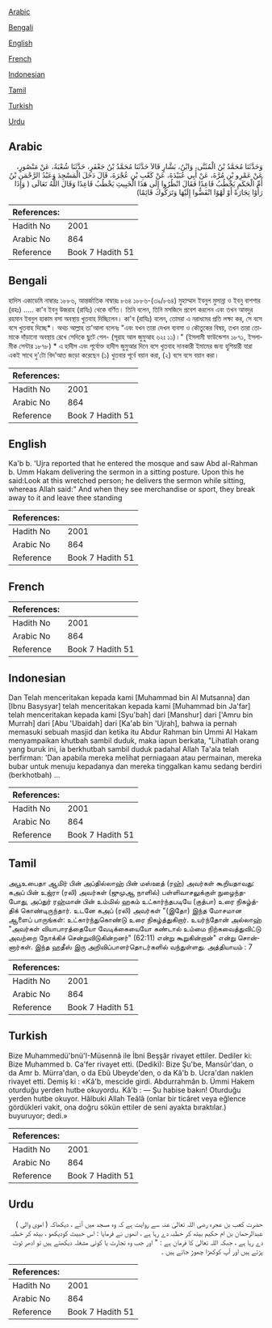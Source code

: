 [Arabic](#arabic)

[Bengali](#bengali)

[English](#english)

[French](#french)

[Indonesian](#indonesian)

[Tamil](#tamil)

[Turkish](#turkish)

[Urdu](#urdu)

## Arabic


<div dir="rtl" lang="ar" style={{fontSize:'larger',backgroundColor:'#f8f9fa',padding:20}}>
وَحَدَّثَنَا مُحَمَّدُ بْنُ الْمُثَنَّى، وَابْنُ، بَشَّارٍ قَالاَ حَدَّثَنَا مُحَمَّدُ بْنُ جَعْفَرٍ، حَدَّثَنَا شُعْبَةُ، عَنْ مَنْصُورٍ، عَنْ عَمْرِو بْنِ مُرَّةَ، عَنْ أَبِي عُبَيْدَةَ، عَنْ كَعْبِ بْنِ عُجْرَةَ، قَالَ دَخَلَ الْمَسْجِدَ وَعَبْدُ الرَّحْمَنِ بْنُ أُمِّ الْحَكَمِ يَخْطُبُ قَاعِدًا فَقَالَ انْظُرُوا إِلَى هَذَا الْخَبِيثِ يَخْطُبُ قَاعِدًا وَقَالَ اللَّهُ تَعَالَى ‏(‏ وَإِذَا رَأَوْا تِجَارَةً أَوْ لَهْوًا انْفَضُّوا إِلَيْهَا وَتَرَكُوكَ قَائِمًا‏)‏
</div>
<div style={{backgroundColor:'#f8f9fa',padding:20, marginBottom: 10}}><table> <thead> <tr> <th>References:</th> <th></th> </tr> </thead> <tbody><tr><td>Hadith No</td><td>2001</td></tr><tr><td>Arabic No</td><td>864</td></tr><tr><td>Reference</td><td>Book 7 Hadith 51</td></tr></tbody></table></div>

## Bengali


<div dir="ltr" lang="bn" style={{fontSize:'larger',backgroundColor:'#f8f9fa',padding:20}}>
হাদিস একাডেমি নাম্বারঃ ১৮৮৬, আন্তর্জাতিক নাম্বারঃ ৮৬৪ ১৮৮৬-(৩৯/৮৬৪) মুহাম্মাদ ইবনুল মুসান্না ও ইবনু বাশশার (রহঃ) ..... কা'ব ইবনু উজরাহ (রাযিঃ) থেকে বর্ণিত। তিনি বলেন, তিনি মসজিদে প্রবেশ করলেন এবং তখন আবদুর রহমান ইবনুল হাকাম বসা অবস্থায় খুতবাহ দিচ্ছিলেন। কা'ব (রাযিঃ) বলেন, তোমরা এ নরাধমের প্রতি লক্ষ্য কর, সে বসে বসে খুতবাহ দিচ্ছে*। অথচ আল্লাহ তা'আলা বলেনঃ "এবং যখন তারা দেখল ব্যবসা ও কৌতুকের বিষয়, তখন তারা তোমাকে দাঁড়ানো অবস্থায় রেখে সেদিকে ছুটে গেল- (সূরাহ আল জুমুআহ ৬২ঃ ১১)।" (ইসলামী ফাউন্ডেশন ১৮৭১, ইসলামীক সেন্টার ১৮৭৮) * এ হাদীস এবং পূর্বোক্ত হাদীস জুমুআর দিনে বসে খুতবাহ দানকারী ইমামের জন্য হুশিয়ারী যারা একই সাথে দু'টো বিদ’আত জড়ো করেছেন (১) খুতবার পূর্বে বয়ান করা, (২) বসে বসে বয়ান করা।
</div>
<div style={{backgroundColor:'#f8f9fa',padding:20, marginBottom: 10}}><table> <thead> <tr> <th>References:</th> <th></th> </tr> </thead> <tbody><tr><td>Hadith No</td><td>2001</td></tr><tr><td>Arabic No</td><td>864</td></tr><tr><td>Reference</td><td>Book 7 Hadith 51</td></tr></tbody></table></div>

## English


<div dir="ltr" lang="en" style={{fontSize:'larger',backgroundColor:'#f8f9fa',padding:20}}>
Ka'b b. 'Ujra reported that he entered the mosque and saw Abd al-Rahman b. Umm Hakam delivering the sermon in a sitting posture. Upon this he said:Look at this wretched person; he delivers the sermon while sitting, whereas Allah said:" And when they see merchandise or sport, they break away to it and leave thee standing
</div>
<div style={{backgroundColor:'#f8f9fa',padding:20, marginBottom: 10}}><table> <thead> <tr> <th>References:</th> <th></th> </tr> </thead> <tbody><tr><td>Hadith No</td><td>2001</td></tr><tr><td>Arabic No</td><td>864</td></tr><tr><td>Reference</td><td>Book 7 Hadith 51</td></tr></tbody></table></div>

## French


<div dir="ltr" lang="fr" style={{fontSize:'larger',backgroundColor:'#f8f9fa',padding:20}}>

</div>
<div style={{backgroundColor:'#f8f9fa',padding:20, marginBottom: 10}}><table> <thead> <tr> <th>References:</th> <th></th> </tr> </thead> <tbody><tr><td>Hadith No</td><td>2001</td></tr><tr><td>Arabic No</td><td>864</td></tr><tr><td>Reference</td><td>Book 7 Hadith 51</td></tr></tbody></table></div>

## Indonesian


<div dir="ltr" lang="id" style={{fontSize:'larger',backgroundColor:'#f8f9fa',padding:20}}>
Dan Telah menceritakan kepada kami [Muhammad bin Al Mutsanna] dan [Ibnu Basysyar] telah menceritakan kepada kami [Muhammad bin Ja'far] telah menceritakan kepada kami [Syu'bah] dari [Manshur] dari ['Amru bin Murrah] dari [Abu 'Ubaidah] dari [Ka'ab bin 'Ujrah], bahwa ia pernah memasuki sebuah masjid dan ketika itu Abdur Rahman bin Ummi Al Hakam menyampaikan khutbah sambil duduk, maka iapun berkata, "Lihatlah orang yang buruk ini, ia berkhutbah sambil duduk padahal Allah Ta'ala telah berfirman: 'Dan apabila mereka melihat perniagaan atau permainan, mereka bubar untuk menuju kepadanya dan mereka tinggalkan kamu sedang berdiri (berkhotbah) …
</div>
<div style={{backgroundColor:'#f8f9fa',padding:20, marginBottom: 10}}><table> <thead> <tr> <th>References:</th> <th></th> </tr> </thead> <tbody><tr><td>Hadith No</td><td>2001</td></tr><tr><td>Arabic No</td><td>864</td></tr><tr><td>Reference</td><td>Book 7 Hadith 51</td></tr></tbody></table></div>

## Tamil


<div dir="ltr" lang="ta" style={{fontSize:'larger',backgroundColor:'#f8f9fa',padding:20}}>
அபூஉபைதா ஆமிர் பின் அப்தில்லாஹ் பின் மஸ்ஊத் (ரஹ்) அவர்கள் கூறியதாவது: கஅப் பின் உஜ்ரா (ரலி) அவர்கள் (ஜுமுஆ நாளில்) பள்ளிவாசலுக்குள் நுழைந்தபோது, அப்துர் ரஹ்மான் பின் உம்மில் ஹகம் உட்கார்ந்தபடியே (குத்பா) உரை நிகழ்த்திக் கொண்டிருந்தார். உடனே கஅப் (ரலி) அவர்கள் "(இதோ) இந்த மோசமான ஆளைப் பாருங்கள்: உட்கார்ந்துகொண்டு உரை நிகழ்த்துகிறார். உயர்ந்தோன் அல்லாஹ் "அவர்கள் வியாபாரத்தையோ வேடிக்கையையோ கண்டால் உம்மை நிற்கவைத்துவிட்டு அவற்றை நோக்கிச் சென்றுவிடுகின்றனர்" (62:11) என்று கூறுகின்றான்" என்று சொன்னார்கள். இந்த ஹதீஸ் இரு அறிவிப்பாளர்தொடர்களில் வந்துள்ளது. அத்தியாயம் : 7
</div>
<div style={{backgroundColor:'#f8f9fa',padding:20, marginBottom: 10}}><table> <thead> <tr> <th>References:</th> <th></th> </tr> </thead> <tbody><tr><td>Hadith No</td><td>2001</td></tr><tr><td>Arabic No</td><td>864</td></tr><tr><td>Reference</td><td>Book 7 Hadith 51</td></tr></tbody></table></div>

## Turkish


<div dir="ltr" lang="tr" style={{fontSize:'larger',backgroundColor:'#f8f9fa',padding:20}}>
Bize Muhammedü'bnü'I-Müsennâ ile İbni Beşşâr rivayet ettiler. Dediler ki: Bize Muhammed b. Ca'fer rivayet etti. (Dediki): Bize Şu'be, Mansûr'dan, o da Amr b. Mürra'dan, o da Ebû Ubeyde'den, o da Kâ'b b. Ucra'dan naklen rivayet etti. Demiş ki : «Kâ'b, mescide girdi. Abdurrahmân b. Ümmi Hakem oturduğu yerden hutbe okuyordu. Kâ'b : — Şu habise bakın! Oturduğu yerden hutbe okuyor. Hâlbuki Allah Teâlâ (onlar bir ticâret veya eğlence gördükleri vakit, ona doğru sökün ettiler de seni ayakta bıraktılar.) buyuruyor; dedi.»
</div>
<div style={{backgroundColor:'#f8f9fa',padding:20, marginBottom: 10}}><table> <thead> <tr> <th>References:</th> <th></th> </tr> </thead> <tbody><tr><td>Hadith No</td><td>2001</td></tr><tr><td>Arabic No</td><td>864</td></tr><tr><td>Reference</td><td>Book 7 Hadith 51</td></tr></tbody></table></div>

## Urdu


<div dir="rtl" lang="ur" style={{fontSize:'larger',backgroundColor:'#f8f9fa',padding:20}}>
حضرت کعب بن عجرہ رضی اللہ تعالیٰ عنہ سے روایت ہے کہ وہ مسجد میں آئے ، دیکھاکہ ( اموی والی ) عبدالرحمان بن ام حکیم بیٹھ کر خطبہ دے رہا ہے ، انھوں نے فرمایا : اس خبیث کودیکھو ، بیٹھ کر خطبہ دے رہا ہے ، جبکہ اللہ تعالیٰ کا فرمان ہے : " اور جب وہ تجارت یا کوئی مشغلہ دیکھتے ہیں تو ادھر ٹوٹ پڑتے ہیں اور آپ کوکھڑا چھوڑ جاتے ہیں ۔
</div>
<div style={{backgroundColor:'#f8f9fa',padding:20, marginBottom: 10}}><table> <thead> <tr> <th>References:</th> <th></th> </tr> </thead> <tbody><tr><td>Hadith No</td><td>2001</td></tr><tr><td>Arabic No</td><td>864</td></tr><tr><td>Reference</td><td>Book 7 Hadith 51</td></tr></tbody></table></div>
